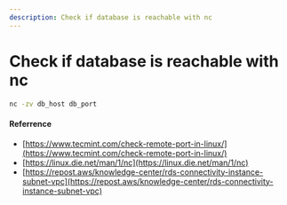 ```yaml
---
description: Check if database is reachable with nc
---
```


# Check if database is reachable with nc



```bash
nc -zv db_host db_port
```

#### Referrence

* [https://www.tecmint.com/check-remote-port-in-linux/](https://www.tecmint.com/check-remote-port-in-linux/)
* [https://linux.die.net/man/1/nc](https://linux.die.net/man/1/nc)
* [https://repost.aws/knowledge-center/rds-connectivity-instance-subnet-vpc](https://repost.aws/knowledge-center/rds-connectivity-instance-subnet-vpc)
